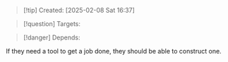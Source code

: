 
>[!tip] Created: [2025-02-08 Sat 16:37]

>[!question] Targets: 

>[!danger] Depends: 

If they need a tool to get a job done, they should be able to construct one.